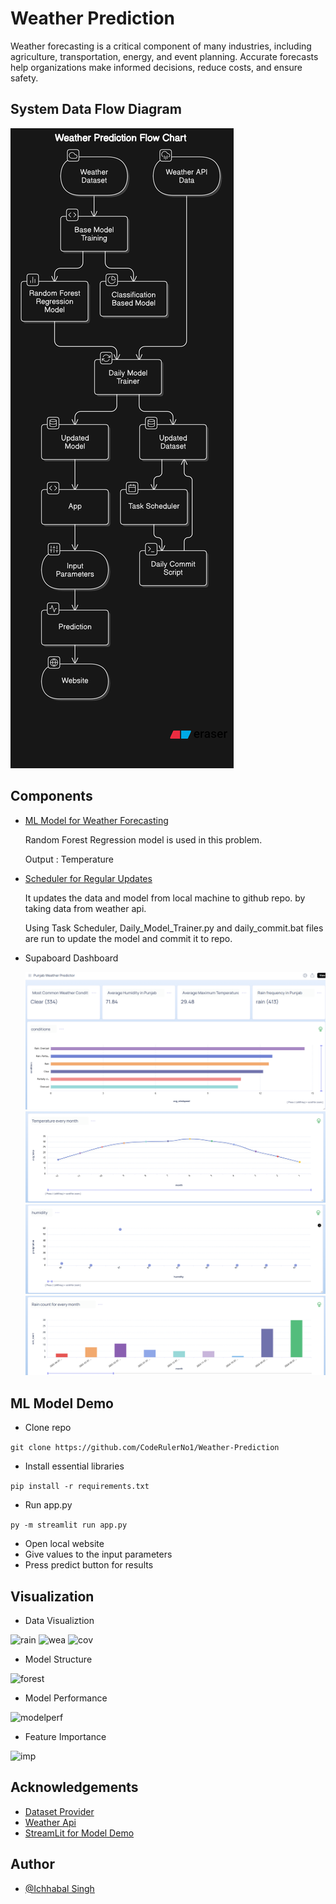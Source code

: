 # Weather Prediction

Weather forecasting is a critical component of many industries, including agriculture, transportation, energy, and event planning. Accurate forecasts help organizations make informed decisions, reduce costs, and ensure safety.

## System Data Flow Diagram

![og](https://github.com/CodeRulerNo1/Weather-Prediction/blob/main/image.png)

## Components

- [ML Model for Weather Forecasting](Base_Model_Training.ipynb)

  Random Forest Regression model is used in this problem.

  Output : Temperature

- [Scheduler for Regular Updates](Daily_Model_Trainer.py)

  It updates the data and model from local machine to github repo. by taking data from weather api.

  Using Task Scheduler, Daily_Model_Trainer.py and daily_commit.bat files are run to update the model and commit it to repo. 

- Supaboard Dashboard

  ![Dashboard_Screenshot](https://github.com/CodeRulerNo1/Weather-Prediction/blob/main/Supaboard%20Dashboard/Screenshot%202025-04-12%20121400.png)
  ![Dashboard_Screenshot](https://github.com/CodeRulerNo1/Weather-Prediction/blob/main/Supaboard%20Dashboard/Screenshot%202025-04-12%20121458.png)
  ![Dashboard_Screenshot](https://github.com/CodeRulerNo1/Weather-Prediction/blob/main/Supaboard%20Dashboard/Screenshot%202025-04-12%20121543.png)
  ![Dashboard_Screenshot](https://github.com/CodeRulerNo1/Weather-Prediction/blob/main/Supaboard%20Dashboard/Screenshot%202025-04-12%20121633.png)

## ML Model Demo

- Clone repo

```git clone https://github.com/CodeRulerNo1/Weather-Prediction```
- Install essential libraries

```pip install -r requirements.txt```

- Run app.py

```py -m streamlit run app.py```

- Open local website
- Give values to the input parameters
- Press predict button for results

## Visualization

- Data Visualiztion
  
![rain](https://github.com/CodeRulerNo1/Weather-Prediction/blob/main/Model_img/Screenshot%202025-04-12%20145827.png)
![wea](https://github.com/CodeRulerNo1/Weather-Prediction/blob/main/Model_img/Screenshot%202025-04-12%20145745.png)
![cov](https://github.com/CodeRulerNo1/Weather-Prediction/blob/main/Model_img/Screenshot%202025-04-12%20145711.png)

- Model Structure
  
![forest](https://github.com/CodeRulerNo1/Weather-Prediction/blob/main/Model_img/Screenshot%202025-04-12%20145433.png)

- Model Performance
  
![modelperf](https://github.com/CodeRulerNo1/Weather-Prediction/blob/main/Model_img/Screenshot%202025-04-12%20145931.png)

- Feature Importance
  
![imp](https://github.com/CodeRulerNo1/Weather-Prediction/blob/main/Model_img/Screenshot%202025-04-12%20145958.png)


## Acknowledgements

- [Dataset Provider](https://www.ncei.noaa.gov/cdo-web/)
- [Weather Api](https://www.weatherapi.com)
- [StreamLit for Model Demo](https://streamlit.io)

## Author

- [@Ichhabal Singh](https://www.github.com/CodeRulerNo1)
